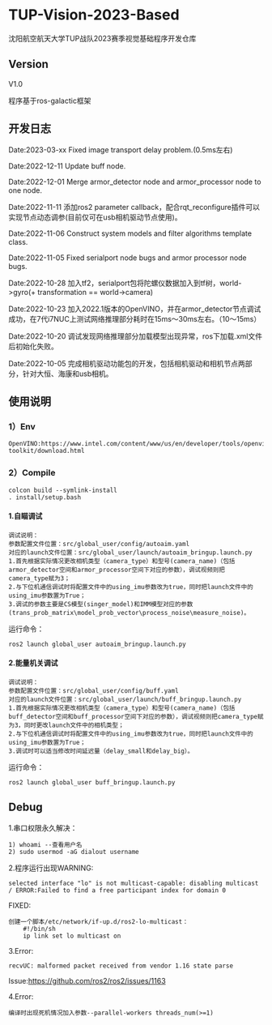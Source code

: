 # TUP-Vision-2023-Based
沈阳航空航天大学TUP战队2023赛季视觉基础程序开发仓库

## Version
V1.0

程序基于ros-galactic框架

## 开发日志
Date:2023-03-xx Fixed image transport delay problem.(0.5ms左右)

Date:2022-12-11 Update buff node.

Date:2022-12-01 Merge armor_detector node and armor_processor node to one node.

Date:2022-11-11 添加ros2 parameter callback，配合rqt_reconfigure插件可以实现节点动态调参(目前仅可在usb相机驱动节点使用)。

Date:2022-11-06 Construct system models and filter algorithms template class.

Date:2022-11-05 Fixed serialport node bugs and armor processor node bugs.

Date:2022-10-28 加入tf2，serialport包将陀螺仪数据加入到tf树，world->gyro(+ transformation == world->camera)

Date:2022-10-23 加入2022.1版本的OpenVINO，并在armor_detector节点调试成功，在7代i7NUC上测试网络推理部分耗时在15ms～30ms左右。（10～15ms）

Date:2022-10-20 调试发现网络推理部分加载模型出现异常，ros下加载.xml文件后初始化失败。

Date:2022-10-05 完成相机驱动功能包的开发，包括相机驱动和相机节点两部分，针对大恒、海康和usb相机。

## 使用说明
### 1）Env
    OpenVINO:https://www.intel.com/content/www/us/en/developer/tools/openvino-toolkit/download.html
### 2）Compile
    colcon build --symlink-install
    . install/setup.bash
#### 1.自瞄调试
    调试说明：
    参数配置文件位置：src/global_user/config/autoaim.yaml
    对应的launch文件位置：src/global_user/launch/autoaim_bringup.launch.py
    1.首先根据实际情况更改相机类型（camera_type）和型号(camera_name)（包括armor_detector空间和armor_processor空间下对应的参数），调试视频则把camera_type赋为3；
    2.与下位机通信调试时将配置文件中的using_imu参数改为true，同时把launch文件中的using_imu参数置为True；
    3.调试的参数主要是CS模型(singer_model)和IMM模型对应的参数(trans_prob_matrix\model_prob_vector\process_noise\measure_noise)。

运行命令：

    ros2 launch global_user autoaim_bringup.launch.py

#### 2.能量机关调试
    调试说明：
    参数配置文件位置：src/global_user/config/buff.yaml
    对应的launch文件位置：src/global_user/launch/buff_bringup.launch.py
    1.首先根据实际情况更改相机类型（camera_type）和型号(camera_name)（包括buff_detector空间和buff_processor空间下对应的参数），调试视频则把camera_type赋为3，同时更改launch文件中的相机类型；
    2.与下位机通信调试时将配置文件中的using_imu参数改为true，同时把launch文件中的using_imu参数置为True；
    3.调试时可以适当修改时间延迟量（delay_small和delay_big）。

运行命令：

    ros2 launch global_user buff_bringup.launch.py

## Debug
1.串口权限永久解决：
    
    1) whoami --查看用户名
    2) sudo usermod -aG dialout username

2.程序运行出现WARNING:
    
    selected interface "lo" is not multicast-capable: disabling multicast / ERROR:Failed to find a free participant index for domain 0
FIXED:
    
    创建一个脚本/etc/network/if-up.d/ros2-lo-multicast：
        #!/bin/sh
        ip link set lo multicast on

3.Error:
    
    recvUC: malformed packet received from vendor 1.16 state parse
    
Issue:https://github.com/ros2/ros2/issues/1163
    
4.Error:
    
    编译时出现死机情况加入参数--parallel-workers threads_num(>=1)